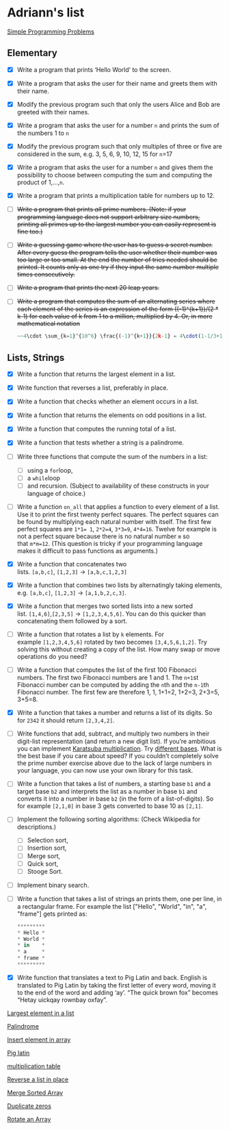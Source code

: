 # Adriann's list

[Simple Programming Problems](https://adriann.github.io/programming_problems.html)

## Elementary

- [x]  Write a program that prints ‘Hello World’ to the screen.
- [x]  Write a program that asks the user for their name and greets them with their name.
- [x]  Modify the previous program such that only the users Alice and Bob are greeted with their names.
- [x]  Write a program that asks the user for a number `n` and prints the sum of the numbers 1 to `n`
- [x]  Modify the previous program such that only multiples of three or five are considered in the sum, e.g. 3, 5, 6, 9, 10, 12, 15 for `n`=17
- [x]  Write a program that asks the user for a number `n` and gives them the possibility to choose between computing the sum and computing the product of 1,…,`n`.
- [x]  Write a program that prints a multiplication table for numbers up to 12.
- [ ]  ~~Write a program that prints *all* prime numbers. (Note: if your programming language does not support arbitrary size numbers, printing all primes up to the largest number you can easily represent is fine too.)~~
- [ ]  ~~Write a guessing game where the user has to guess a secret number. After every guess the program tells the user whether their number was too large or too small. At the end the number of tries needed should be printed. It counts only as one try if they input the same number multiple times consecutively.~~
- [ ]  ~~Write a program that prints the next 20 leap years.~~
- [ ]  ~~Write a program that computes the sum of an alternating series where each element of the series is an expression of the form ((-1)^{k+1})/(2 * k-1) for each value of k from 1 to a million, multiplied by 4. Or, in more mathematical notation~~

    ```jsx
    ~~4\cdot \sum_{k=1}^{10^6} \frac{(-1)^{k+1}}{2k-1} = 4\cdot(1-1/3+1/5-1/7+1/9-1/11\ldots).~~
    ```

## Lists, Strings

- [x]  Write a function that returns the largest element in a list.
- [x]  Write function that reverses a list, preferably in place.
- [x]  Write a function that checks whether an element occurs in a list.
- [x]  Write a function that returns the elements on odd positions in a list.
- [x]  Write a function that computes the running total of a list.
- [x]  Write a function that tests whether a string is a palindrome.
- [ ]  Write three functions that compute the sum of the numbers in a list:
    - [ ]  using a `for`loop,
    - [ ]  a `while`loop
    - [ ]  and recursion. (Subject to availability of these constructs in your language of choice.)
- [ ]  Write a function `on_all` that applies a function to every element of a list. Use it to print the first twenty perfect squares. The perfect squares can be found by multiplying each natural number with itself. The first few perfect squares are `1*1= 1`, `2*2=4`, `3*3=9`, `4*4=16`. Twelve for example is not a perfect square because there is no natural number `m` so that `m*m=12`. (This question is tricky if your programming language makes it difficult to pass functions as arguments.)
- [x]  Write a function that concatenates two lists. `[a,b,c]`, `[1,2,3]` → `[a,b,c,1,2,3]`
- [x]  Write a function that combines two lists by alternatingly taking elements, e.g. `[a,b,c]`, `[1,2,3]` → `[a,1,b,2,c,3]`.
- [x]  Write a function that merges two sorted lists into a new sorted list. `[1,4,6]`,`[2,3,5]` → `[1,2,3,4,5,6]`. You can do this quicker than concatenating them followed by a sort.
- [ ]  Write a function that rotates a list by `k` elements. For example `[1,2,3,4,5,6]` rotated by two becomes `[3,4,5,6,1,2]`. Try solving this without creating a copy of the list. How many swap or move operations do you need?
- [ ]  Write a function that computes the list of the first 100 Fibonacci numbers. The first two Fibonacci numbers are 1 and 1. The `n+1`st Fibonacci number can be computed by adding the `n`th and the `n-1`th Fibonacci number. The first few are therefore 1, 1, 1+1=2, 1+2=3, 2+3=5, 3+5=8.
- [x]  Write a function that takes a number and returns a list of its digits. So for `2342` it should return `[2,3,4,2]`.
- [ ]  Write functions that add, subtract, and multiply two numbers in their digit-list representation (and return a new digit list). If you’re ambitious you can implement [Karatsuba multiplication](https://en.wikipedia.org/wiki/Karatsuba_algorithm). Try [different bases](https://en.wikipedia.org/wiki/Radix). What is the best base if you care about speed? If you couldn’t completely solve the prime number exercise above due to the lack of large numbers in your language, you can now use your own library for this task.
- [ ]  Write a function that takes a list of numbers, a starting base `b1` and a target base `b2` and interprets the list as a number in base `b1` and converts it into a number in base `b2` (in the form of a list-of-digits). So for example `[2,1,0]` in base 3 gets converted to base 10 as `[2,1]`.
- [ ]  Implement the following sorting algorithms: (Check Wikipedia for descriptions.)
    - [ ]  Selection sort,
    - [ ]  Insertion sort,
    - [ ]  Merge sort,
    - [ ]  Quick sort,
    - [ ]  Stooge Sort.
- [ ]  Implement binary search.
- [ ]  Write a function that takes a list of strings an prints them, one per line, in a rectangular frame. For example the list ["Hello", "World", "in", "a", "frame"] gets printed as:

    ```jsx
    *********
    * Hello *
    * World *
    * in    *
    * a     *
    * frame *
    *********
    ```

- [x]  Write function that translates a text to Pig Latin and back. English is translated to Pig Latin by taking the first letter of every word, moving it to the end of the word and adding ‘ay’. “The quick brown fox” becomes “Hetay uickqay rownbay oxfay”.

[Largest element in a list](Adriann's%20list%200da982edaa0242abb2971994a84c822f/Largest%20element%20in%20a%20list%2057b9394ea8f84adaa848f9744cad4d9d.md)

[Palindrome](Adriann's%20list%200da982edaa0242abb2971994a84c822f/Palindrome%200ba8e634ae0b4d1f92d01d7871e72459.md)

[Insert element in array](Adriann's%20list%200da982edaa0242abb2971994a84c822f/Insert%20element%20in%20array%20b189f025093f4f3482a1730cbce598d4.md)

[Pig latin](Adriann's%20list%200da982edaa0242abb2971994a84c822f/Pig%20latin%206a445fb126064161b23328a3789b7957.md)

[multiplication table ](Adriann's%20list%200da982edaa0242abb2971994a84c822f/multiplication%20table%20154295e12e744922ac7caa7f31535db5.md)

[Reverse a list in place](Adriann's%20list%200da982edaa0242abb2971994a84c822f/Reverse%20a%20list%20in%20place%20a954016623864a46a31653eeaa2d92f0.md)

[Merge Sorted Array](Adriann's%20list%200da982edaa0242abb2971994a84c822f/Merge%20Sorted%20Array%20c02fb66467e34012b597179d03779a7c.md)

[Duplicate zeros](Adriann's%20list%200da982edaa0242abb2971994a84c822f/Duplicate%20zeros%20ebbf0e3fe7da40cba285cd4e988154bc.md)

[Rotate an Array](Adriann's%20list%200da982edaa0242abb2971994a84c822f/Rotate%20an%20Array%2000cd2ecb3f8c4b4d8e71ffa0a0c77f55.md)